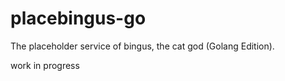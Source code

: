 # placebingus-go
The placeholder service of bingus, the cat god (Golang Edition).

work in progress
